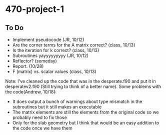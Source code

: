 # 470-project-1

## To Do ##
- Implement pseudocode (JR, 10/12)
- Are the corner terms for the A matrix correct? (class, 10/13)
- Is the iteration for k correct? (class, 10/13)
- Subroutines yayyyyyyyyy (JR, 10/12)
- Reflector? (someday)
- Report. (10/28)
- F (matrix) vs. scalar values (class, 10/13)



 Note: I've cleaned up the code that was in the desperate.f90 and put it in desperatev2.f90 (Still trying to think of a better name). Some problems with the code(Andrew, 10/18):

- It does output a bunch of warnings about type mismatch in the subroutines but it still makes an executable
- The matrix elements are still the elements from the original code so we probably need to fix those
- Only for the slab geometry but I think that would be an easy addition to the code once we have them
